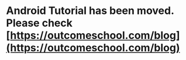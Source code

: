 # Android Tutorial has been moved. Please check [https://outcomeschool.com/blog](https://outcomeschool.com/blog)
